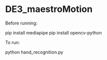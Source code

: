 # DE3_maestroMotion

Before running:

pip install mediapipe
pip install opencv-python

To run:

python hand_recognition.py